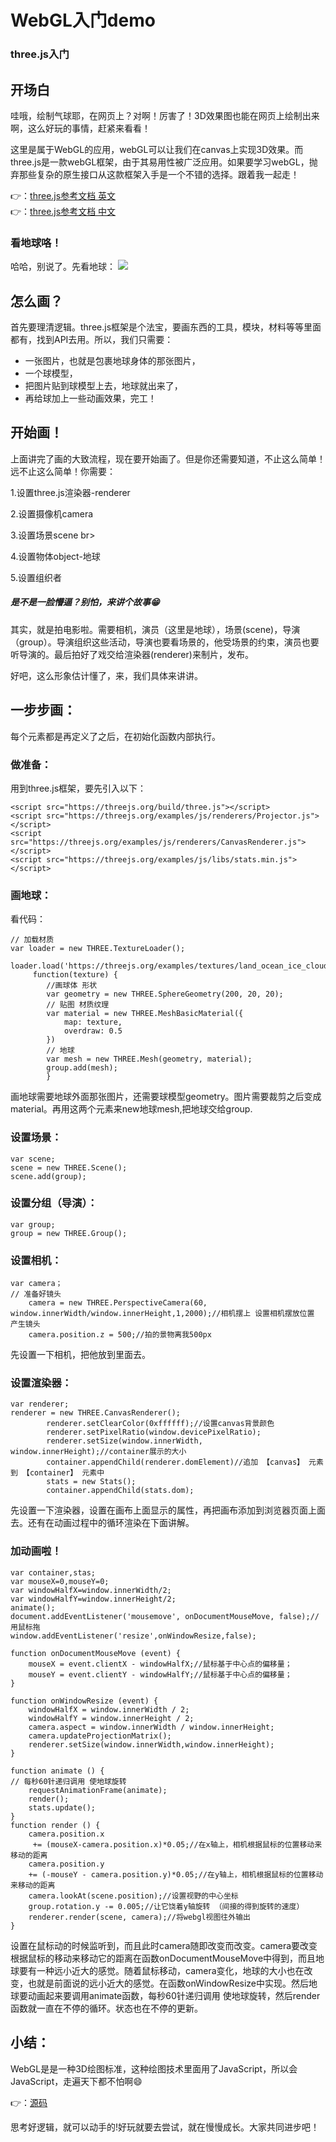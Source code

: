 # WebGL入门demo

### three.js入门

## 开场白
哇哦，绘制气球耶，在网页上？对啊！厉害了！3D效果图也能在网页上绘制出来啊，这么好玩的事情，赶紧来看看！

这里是属于WebGL的应用，webGL可以让我们在canvas上实现3D效果。而three.js是一款webGL框架，由于其易用性被广泛应用。如果要学习webGL，抛弃那些复杂的原生接口从这款框架入手是一个不错的选择。跟着我一起走！

👉：[three.js参考文档 英文](https://threejs.org/examples/) <br>
👉：[three.js参考文档 中文](http://techbrood.com/threejs/docs/) <br>

### 看地球咯！
哈哈，别说了。先看地球：
![](https://github.com/carolineLH/WebGL/blob/master/GIF1.gif)

## 怎么画？
首先要理清逻辑。three.js框架是个法宝，要画东西的工具，模块，材料等等里面都有，找到API去用。所以，我们只需要：<br>

* 一张图片，也就是包裹地球身体的那张图片，<br>
* 一个球模型，<br>
* 把图片贴到球模型上去，地球就出来了，<br>
* 再给球加上一些动画效果，完工！<br>

## 开始画！
上面讲完了画的大致流程，现在要开始画了。但是你还需要知道，不止这么简单！远不止这么简单！你需要：<br>

1.设置three.js渲染器-renderer <br>

2.设置摄像机camera <br>

3.设置场景scene br>

4.设置物体object-地球 <br>

5.设置组织者 <br>

##### 是不是一脸懵逼？别怕，来讲个故事😁<br>
其实，就是拍电影啦。需要相机，演员（这里是地球），场景(scene)，导演（group）。导演组织这些活动，导演也要看场景的，他受场景的约束，演员也要听导演的。最后拍好了戏交给渲染器(renderer)来制片，发布。<br>

好吧，这么形象估计懂了，来，我们具体来讲讲。<br>

## 一步步画：
每个元素都是再定义了之后，在初始化函数内部执行。<br>

### 做准备：

用到three.js框架，要先引入以下：

```
<script src="https://threejs.org/build/three.js"></script>
<script src="https://threejs.org/examples/js/renderers/Projector.js"></script>
<script src="https://threejs.org/examples/js/renderers/CanvasRenderer.js"></script>
<script src="https://threejs.org/examples/js/libs/stats.min.js"></script>
```

### 画地球：
看代码：<br>
```
// 加载材质
var loader = new THREE.TextureLoader();
    loader.load('https://threejs.org/examples/textures/land_ocean_ice_cloud_2048.jpg',
     function(texture) {
        //画球体 形状
        var geometry = new THREE.SphereGeometry(200, 20, 20);
        // 贴图 材质纹理
        var material = new THREE.MeshBasicMaterial({
            map: texture,
            overdraw: 0.5
        })
        // 地球
        var mesh = new THREE.Mesh(geometry, material);
        group.add(mesh);
        }
```
画地球需要地球外面那张图片，还需要球模型geometry。图片需要裁剪之后变成material。再用这两个元素来new地球mesh,把地球交给group.

### 设置场景：
```
var scene;
scene = new THREE.Scene();
scene.add(group);
```

### 设置分组（导演）：

```
var group;
group = new THREE.Group();
```

### 设置相机：

```
var camera；
// 准备好镜头
    camera = new THREE.PerspectiveCamera(60, window.innerWidth/window.innerHeight,1,2000);//相机摆上 设置相机摆放位置 产生镜头
    camera.position.z = 500;//拍的景物离我500px
```
先设置一下相机，把他放到里面去。

### 设置渲染器：
```
var renderer;
renderer = new THREE.CanvasRenderer();
        renderer.setClearColor(0xffffff);//设置canvas背景颜色
        renderer.setPixelRatio(window.devicePixelRatio);
        renderer.setSize(window.innerWidth, window.innerHeight);//container展示的大小
        container.appendChild(renderer.domElement)//追加 【canvas】 元素到 【container】 元素中
        stats = new Stats();
        container.appendChild(stats.dom);
```
先设置一下渲染器，设置在画布上面显示的属性，再把画布添加到浏览器页面上面去。还有在动画过程中的循环渲染在下面讲解。

### 加动画啦！
```
var container,stas;
var mouseX=0,mouseY=0;
var windowHalfX=window.innerWidth/2;
var windowHalfY=window.innerHeight/2;
animate();
document.addEventListener('mousemove', onDocumentMouseMove, false);//用鼠标拖
window.addEventListener('resize',onWindowResize,false);

function onDocumentMouseMove (event) {
    mouseX = event.clientX - windowHalfX;//鼠标基于中心点的偏移量；
    mouseY = event.clientY - windowHalfY;//鼠标基于中心点的偏移量；
}

function onWindowResize (event) {
    windowHalfX = window.innerWidth / 2;
    windowHalfY = window.innerHeight / 2;
    camera.aspect = window.innerWidth / window.innerHeight;
    camera.updateProjectionMatrix();
    renderer.setSize(window.innerWidth,window.innerHeight);
}

function animate () {
// 每秒60针递归调用 使地球旋转
    requestAnimationFrame(animate);
    render();
    stats.update();
}
function render () {
    camera.position.x
     += (mouseX-camera.position.x)*0.05;//在x轴上，相机根据鼠标的位置移动来移动的距离
    camera.position.y 
    += (-mouseY - camera.position.y)*0.05;//在y轴上，相机根据鼠标的位置移动来移动的距离
    camera.lookAt(scene.position);//设置视野的中心坐标
    group.rotation.y -= 0.005;//让它饶着y轴旋转 （间接的得到旋转的速度）
    renderer.render(scene, camera);//将webgl视图往外输出
}
```
设置在鼠标动的时候监听到，而且此时camera随即改变而改变。camera要改变根据鼠标的移动来移动它的距离在函数onDocumentMouseMove中得到，而且地球要有一种远小近大的感觉。随着鼠标移动，camera变化，地球的大小也在改变，也就是前面说的远小近大的感觉。在函数onWindowResize中实现。然后地球要动画起来要调用animate函数，每秒60针递归调用 使地球旋转，然后render函数就一直在不停的循环。状态也在不停的更新。

## 小结：

WebGL是是一种3D绘图标准，这种绘图技术里面用了JavaScript，所以会JavaScript，走遍天下都不怕啊😄<br>

👉：[源码](https://github.com/carolineLH/WebGL/blob/master/WebGL/earth-T.html) <br>

思考好逻辑，就可以动手的!好玩就要去尝试，就在慢慢成长。大家共同进步吧！







